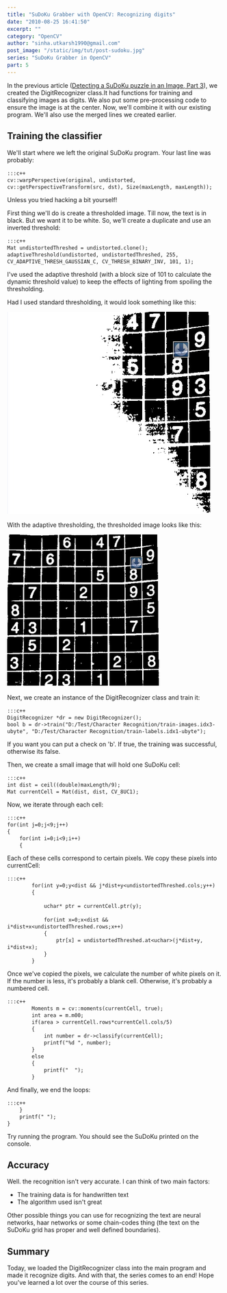 ```yaml
---
title: "SuDoKu Grabber with OpenCV: Recognizing digits"
date: "2010-08-25 16:41:50"
excerpt: ""
category: "OpenCV"
author: "sinha.utkarsh1990@gmail.com"
post_image: "/static/img/tut/post-sudoku.jpg"
series: "SuDoKu Grabber in OpenCV"
part: 5
---
```


In the previous article ([Detecting a SuDoKu puzzle in an Image, Part 3](/tutorials/detecting-a-sudoku-puzzle-in-an-image-part-3/)), we created the DigitRecognizer class.It had functions for training and classifying images as digits. We also put some pre-processing code to ensure the image is at the center. Now, we'll combine it with our existing program. We'll also use the merged lines we created earlier. 

## Training the classifier

We'll start where we left the original SuDoKu program. Your last line was probably: 
    
    :::c++
    cv::warpPerspective(original, undistorted, cv::getPerspectiveTransform(src, dst), Size(maxLength, maxLength));

Unless you tried hacking a bit yourself!

First thing we'll do is create a thresholded image. Till now, the text is in black. But we want it to be white. So, we'll create a duplicate and use an inverted threshold: 
    
    
    :::c++
    Mat undistortedThreshed = undistorted.clone();
    adaptiveThreshold(undistorted, undistortedThreshed, 255, CV_ADAPTIVE_THRESH_GAUSSIAN_C, CV_THRESH_BINARY_INV, 101, 1);

I've used the adaptive threshold (with a block size of 101 to calculate the dynamic threshold value) to keep the effects of lighting from spoiling the thresholding.

Had I used standard thresholding, it would look something like this: 

![Bad thresholding with a static threshold value](/static/img/tut/sudoku-bad-thresholding.jpg)

With the adaptive thresholding, the thresholded image looks like this: 

![Good adaptive thresholding!](/static/img/tut/sudoku-good-thresholding.jpg)

Next, we create an instance of the DigitRecognizer class and train it: 
    
    
    :::c++
    DigitRecognizer *dr = new DigitRecognizer();
    bool b = dr->train("D:/Test/Character Recognition/train-images.idx3-ubyte", "D:/Test/Character Recognition/train-labels.idx1-ubyte");

If you want you can put a check on 'b'. If true, the training was successful, otherwise its false.

Then, we create a small image that will hold one SuDoKu cell: 
    
    
    :::c++
    int dist = ceil((double)maxLength/9);
    Mat currentCell = Mat(dist, dist, CV_8UC1);

Now, we iterate through each cell: 
    
    
    :::c++
    for(int j=0;j<9;j++)
    {
        for(int i=0;i<9;i++)
        {

Each of these cells correspond to certain pixels. We copy these pixels into currentCell: 
    
    
    :::c++
            for(int y=0;y<dist && j*dist+y<undistortedThreshed.cols;y++)
            {
    
                uchar* ptr = currentCell.ptr(y);
    
                for(int x=0;x<dist && i*dist+x<undistortedThreshed.rows;x++)
                {
                    ptr[x] = undistortedThreshed.at<uchar>(j*dist+y, i*dist+x);
                }
            }

Once we've copied the pixels, we calculate the number of white pixels on it. If the number is less, it's probably a blank cell. Otherwise, it's probably a numbered cell. 
    
    
    :::c++
            Moments m = cv::moments(currentCell, true);
            int area = m.m00;
            if(area > currentCell.rows*currentCell.cols/5)
            {
                int number = dr->classify(currentCell);
                printf("%d ", number);
            }
            else
            {
                printf("  ");
            }

And finally, we end the loops: 
    
    
    :::c++
        }
        printf(" ");
    }

Try running the program. You should see the SuDoKu printed on the console. 

## Accuracy

Well. the recognition isn't very accurate. I can think of two main factors: 

  * The training data is for handwritten text
  * The algorithm used isn't great

Other possible things you can use for recognizing the text are neural networks, haar networks or some chain-codes thing (the text on the SuDoKu grid has proper and well defined boundaries). 

## Summary

Today, we loaded the DigitRecognizer class into the main program and made it recognize digits. And with that, the series comes to an end! Hope you've learned a lot over the course of this series.
